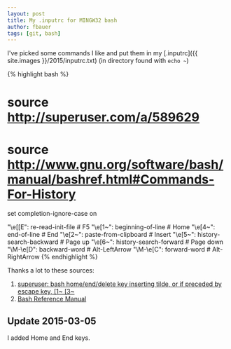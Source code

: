 ```yaml
---
layout: post
title: My .inputrc for MINGW32 bash
author: fbauer
tags: [git, bash]
---
```


I've picked some commands I like and put them in my [.inputrc]({{ site.images }}/2015/inputrc.txt) (in directory found with `echo ~`)

{% highlight bash %}
# source http://superuser.com/a/589629
# source http://www.gnu.org/software/bash/manual/bashref.html#Commands-For-History

set completion-ignore-case on

"\e[[E":	re-read-init-file			# F5
"\e[1~":	beginning-of-line			# Home
"\e[4~":	end-of-line					# End
"\e[2~":	paste-from-clipboard		# Insert
"\e[5~":	history-search-backward		# Page up
"\e[6~":	history-search-forward		# Page down
"\M-\e[D":	backward-word				# Alt-LeftArrow
"\M-\e[C":	forward-word				# Alt-RightArrow
{% endhighlight %}



Thanks a lot to these sources:

1. [superuser: bash home/end/delete key inserting tilde, or if preceded by escape key, \[1~ \[3~](http://superuser.com/a/589629)
2. [Bash Reference Manual](http://www.gnu.org/software/bash/manual/bashref.html#Commands-For-History)

## Update 2015-03-05

I added Home and End keys.
